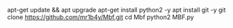 
 apt-get update && apt upgrade
 apt-get install python2 -y
 apt install git -y
 git clone https://github.com/mr1b4y/Mbf.git
 cd Mbf
 python2 MBF.py
